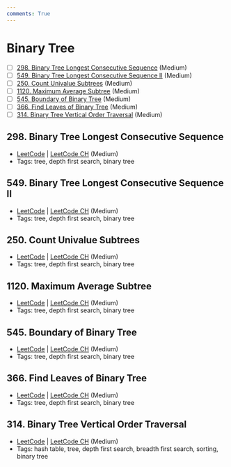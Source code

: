 ```yaml
---
comments: True
---
```


# Binary Tree

- [ ] [298. Binary Tree Longest Consecutive Sequence](https://leetcode.cn/problems/binary-tree-longest-consecutive-sequence/) (Medium)
- [ ] [549. Binary Tree Longest Consecutive Sequence II](https://leetcode.cn/problems/binary-tree-longest-consecutive-sequence-ii/) (Medium)
- [ ] [250. Count Univalue Subtrees](https://leetcode.cn/problems/count-univalue-subtrees/) (Medium)
- [ ] [1120. Maximum Average Subtree](https://leetcode.cn/problems/maximum-average-subtree/) (Medium)
- [ ] [545. Boundary of Binary Tree](https://leetcode.cn/problems/boundary-of-binary-tree/) (Medium)
- [ ] [366. Find Leaves of Binary Tree](https://leetcode.cn/problems/find-leaves-of-binary-tree/) (Medium)
- [ ] [314. Binary Tree Vertical Order Traversal](https://leetcode.cn/problems/binary-tree-vertical-order-traversal/) (Medium)

## 298. Binary Tree Longest Consecutive Sequence

-   [LeetCode](https://leetcode.com/problems/binary-tree-longest-consecutive-sequence/) | [LeetCode CH](https://leetcode.cn/problems/binary-tree-longest-consecutive-sequence/) (Medium)
-   Tags: tree, depth first search, binary tree


## 549. Binary Tree Longest Consecutive Sequence II

-   [LeetCode](https://leetcode.com/problems/binary-tree-longest-consecutive-sequence-ii/) | [LeetCode CH](https://leetcode.cn/problems/binary-tree-longest-consecutive-sequence-ii/) (Medium)
-   Tags: tree, depth first search, binary tree


## 250. Count Univalue Subtrees

-   [LeetCode](https://leetcode.com/problems/count-univalue-subtrees/) | [LeetCode CH](https://leetcode.cn/problems/count-univalue-subtrees/) (Medium)
-   Tags: tree, depth first search, binary tree


## 1120. Maximum Average Subtree

-   [LeetCode](https://leetcode.com/problems/maximum-average-subtree/) | [LeetCode CH](https://leetcode.cn/problems/maximum-average-subtree/) (Medium)
-   Tags: tree, depth first search, binary tree


## 545. Boundary of Binary Tree

-   [LeetCode](https://leetcode.com/problems/boundary-of-binary-tree/) | [LeetCode CH](https://leetcode.cn/problems/boundary-of-binary-tree/) (Medium)
-   Tags: tree, depth first search, binary tree


## 366. Find Leaves of Binary Tree

-   [LeetCode](https://leetcode.com/problems/find-leaves-of-binary-tree/) | [LeetCode CH](https://leetcode.cn/problems/find-leaves-of-binary-tree/) (Medium)
-   Tags: tree, depth first search, binary tree


## 314. Binary Tree Vertical Order Traversal

-   [LeetCode](https://leetcode.com/problems/binary-tree-vertical-order-traversal/) | [LeetCode CH](https://leetcode.cn/problems/binary-tree-vertical-order-traversal/) (Medium)
-   Tags: hash table, tree, depth first search, breadth first search, sorting, binary tree
